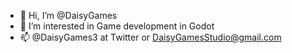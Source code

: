- 👋 Hi, I’m @DaisyGames
- 👀 I’m interested in Game development in Godot
- 📫 @DaisyGames3 at Twitter or DaisyGamesStudio@gmail.com 
